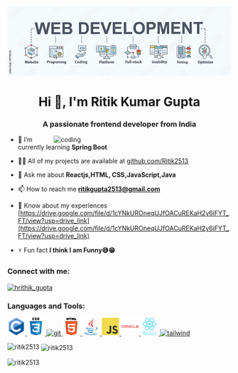 ![logo](https://github.com/Ritik2513/Ritik2513/blob/main/background.jpg)

<h1 align="center">Hi 👋, I'm Ritik Kumar Gupta</h1>
<h3 align="center">A passionate frontend developer from India</h3>

<img src = "https://camo.githubusercontent.com/19db51af5f90f1b152bc0b9078f5fe97053955be5074f03f17019c70345bdcdb/68747470733a2f2f6d69726f2e6d656469756d2e636f6d2f6d61782f313336302f302a37513379765349765f7430696f4a2d5a2e676966" align = "right" width = "400" alt="coding" />


- 🌱 I’m currently learning **Spring Boot**

- 👨‍💻 All of my projects are available at [github.com/Ritik2513](github.com/Ritik2513)

- 💬 Ask me about **Reactjs,HTML, CSS,JavaScript,Java**

- 📫 How to reach me **ritikgupta2513@gmail.com**

- 📄 Know about my experiences [https://drive.google.com/file/d/1cYNkUROneqUJfOACuREKaH2y6iFYT_FT/view?usp=drive_link](https://drive.google.com/file/d/1cYNkUROneqUJfOACuREKaH2y6iFYT_FT/view?usp=drive_link)

- ⚡ Fun fact **I think I am Funny😅😁**

<h3 align="left">Connect with me:</h3>
<p align="left">
<a href="https://www.leetcode.com/hrithik_gupta" target="blank"><img align="center" src="https://raw.githubusercontent.com/rahuldkjain/github-profile-readme-generator/master/src/images/icons/Social/leet-code.svg" alt="hrithik_gupta" height="30" width="40" /></a>
</p>

<h3 align="left">Languages and Tools:</h3>
<p align="left"> <a href="https://www.cprogramming.com/" target="_blank" rel="noreferrer"> <img src="https://raw.githubusercontent.com/devicons/devicon/master/icons/c/c-original.svg" alt="c" width="40" height="40"/> </a> <a href="https://www.w3schools.com/css/" target="_blank" rel="noreferrer"> <img src="https://raw.githubusercontent.com/devicons/devicon/master/icons/css3/css3-original-wordmark.svg" alt="css3" width="40" height="40"/> </a> <a href="https://git-scm.com/" target="_blank" rel="noreferrer"> <img src="https://www.vectorlogo.zone/logos/git-scm/git-scm-icon.svg" alt="git" width="40" height="40"/> </a> <a href="https://www.w3.org/html/" target="_blank" rel="noreferrer"> <img src="https://raw.githubusercontent.com/devicons/devicon/master/icons/html5/html5-original-wordmark.svg" alt="html5" width="40" height="40"/> </a> <a href="https://www.java.com" target="_blank" rel="noreferrer"> <img src="https://raw.githubusercontent.com/devicons/devicon/master/icons/java/java-original.svg" alt="java" width="40" height="40"/> </a> <a href="https://developer.mozilla.org/en-US/docs/Web/JavaScript" target="_blank" rel="noreferrer"> <img src="https://raw.githubusercontent.com/devicons/devicon/master/icons/javascript/javascript-original.svg" alt="javascript" width="40" height="40"/> </a> <a href="https://www.oracle.com/" target="_blank" rel="noreferrer"> <img src="https://raw.githubusercontent.com/devicons/devicon/master/icons/oracle/oracle-original.svg" alt="oracle" width="40" height="40"/> </a> <a href="https://reactjs.org/" target="_blank" rel="noreferrer"> <img src="https://raw.githubusercontent.com/devicons/devicon/master/icons/react/react-original-wordmark.svg" alt="react" width="40" height="40"/> </a> <a href="https://tailwindcss.com/" target="_blank" rel="noreferrer"> <img src="https://www.vectorlogo.zone/logos/tailwindcss/tailwindcss-icon.svg" alt="tailwind" width="40" height="40"/> </a> </p>

<p><img align="left" src="https://github-readme-stats.vercel.app/api/top-langs?username=ritik2513&show_icons=true&locale=en&layout=compact" alt="ritik2513" /></p>

<p>&nbsp;<img align="center" src="https://github-readme-stats.vercel.app/api?username=ritik2513&show_icons=true&locale=en" alt="ritik2513" /></p>

<p><img align="center" src="https://github-readme-streak-stats.herokuapp.com/?user=ritik2513&" alt="ritik2513" /></p>
